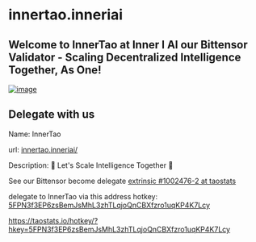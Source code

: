 # innertao.inneriai
## Welcome to InnerTao at Inner I AI our Bittensor Validator - Scaling Decentralized Intelligence Together, As One!
[![image](https://i.arxius.io/1d5bce91.png)](http://innerinetwork.hns.to/)
## Delegate with us
Name: InnerTao

url: [innertao.inneriai/](http://innertao.inneriai.hns.to/)

Description: 🤝 Let's Scale Intelligence Together 🤝


See our Bittensor become delegate [extrinsic #1002476-2 at taostats](https://x.taostats.io/extrinsic/1002476-2)

delegate to InnerTao via this address hotkey: [5FPN3f3EP6zsBemJsMhL3zhTLqjoQnCBXfzro1uqKP4K7Lcy](https://x.taostats.io/account/5FPN3f3EP6zsBemJsMhL3zhTLqjoQnCBXfzro1uqKP4K7Lcy)

https://taostats.io/hotkey/?hkey=5FPN3f3EP6zsBemJsMhL3zhTLqjoQnCBXfzro1uqKP4K7Lcy
